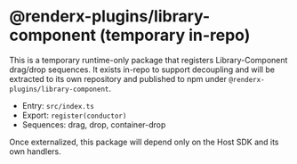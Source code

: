 # @renderx-plugins/library-component (temporary in-repo)

This is a temporary runtime-only package that registers Library-Component drag/drop sequences.
It exists in-repo to support decoupling and will be extracted to its own repository and
published to npm under `@renderx-plugins/library-component`.

- Entry: `src/index.ts`
- Export: `register(conductor)`
- Sequences: drag, drop, container-drop

Once externalized, this package will depend only on the Host SDK and its own handlers.

